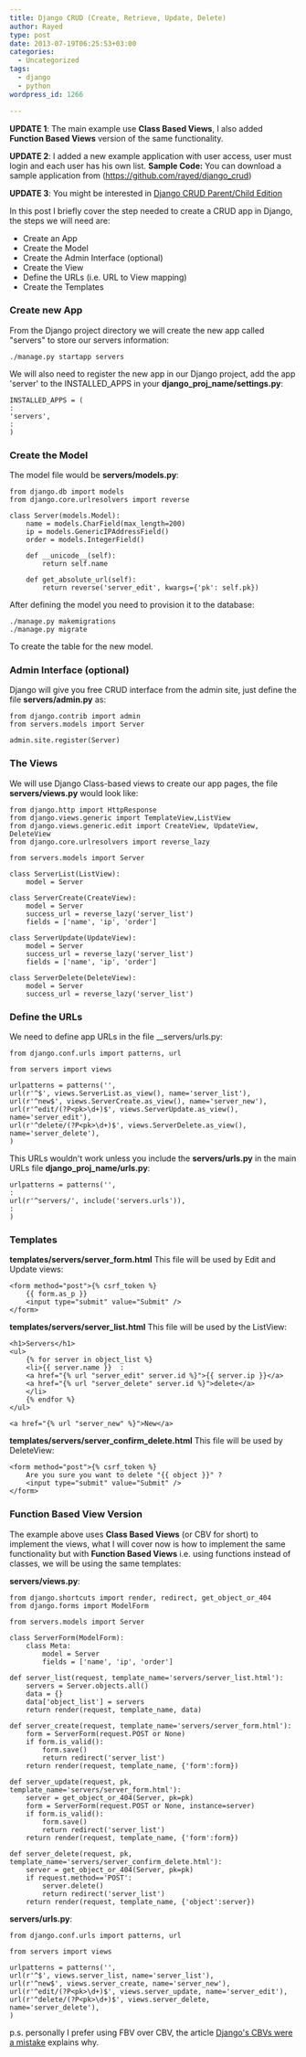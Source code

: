 ```yaml
---
title: Django CRUD (Create, Retrieve, Update, Delete)
author: Rayed
type: post
date: 2013-07-19T06:25:53+03:00
categories:
  - Uncategorized
tags:
  - django
  - python
wordpress_id: 1266

---
```

**UPDATE 1**: The main example use **Class Based Views**, I also added **Function Based Views** version of the same functionality.

**UPDATE 2**: I added a new example application with user access, user must login and each user has his own list.
**Sample Code:** You can download a sample application from (https://github.com/rayed/django_crud)

**UPDATE 3**: You might be interested in [Django CRUD Parent/Child Edition](/posts/2016/01/django-crud-parentchild-edition/)

In this post I briefly cover the step needed to create a CRUD app in Django, the steps we will need are:

<!--more-->

- Create an App
- Create the Model
- Create the Admin Interface (optional)
- Create the View
- Define the URLs (i.e. URL to View mapping)
- Create the Templates






### Create new App

From the Django project directory we will create the new app called "servers" to store our servers information:

    ./manage.py startapp servers

We will also need to register the new app in our Django project, add the app 'server' to the INSTALLED_APPS in your **django_proj_name/settings.py**:

    INSTALLED_APPS = (
    :
    'servers',
    :
    )


### Create the Model

The model file would be **servers/models.py**:

    from django.db import models
    from django.core.urlresolvers import reverse

    class Server(models.Model):
        name = models.CharField(max_length=200)
        ip = models.GenericIPAddressField()
        order = models.IntegerField()

        def __unicode__(self):
            return self.name

        def get_absolute_url(self):
            return reverse('server_edit', kwargs={'pk': self.pk})

After defining the model you need to provision it to the database:

    ./manage.py makemigrations
    ./manage.py migrate

To create the table for the new model.



### Admin Interface (optional)

Django will give you free CRUD interface from the admin site, just define the file **servers/admin.py** as:

    from django.contrib import admin
    from servers.models import Server

    admin.site.register(Server)


### The Views

We will use Django Class-based views to create our app pages, the file **servers/views.py** would look like:

    from django.http import HttpResponse
    from django.views.generic import TemplateView,ListView
    from django.views.generic.edit import CreateView, UpdateView, DeleteView
    from django.core.urlresolvers import reverse_lazy

    from servers.models import Server

    class ServerList(ListView):
        model = Server

    class ServerCreate(CreateView):
        model = Server
        success_url = reverse_lazy('server_list')
        fields = ['name', 'ip', 'order']

    class ServerUpdate(UpdateView):
        model = Server
        success_url = reverse_lazy('server_list')
        fields = ['name', 'ip', 'order']

    class ServerDelete(DeleteView):
        model = Server
        success_url = reverse_lazy('server_list')


### Define the URLs

We need to define app URLs in the file __servers/urls.py:

    from django.conf.urls import patterns, url

    from servers import views

    urlpatterns = patterns('',
    url(r'^$', views.ServerList.as_view(), name='server_list'),
    url(r'^new$', views.ServerCreate.as_view(), name='server_new'),
    url(r'^edit/(?P<pk>\d+)$', views.ServerUpdate.as_view(), name='server_edit'),
    url(r'^delete/(?P<pk>\d+)$', views.ServerDelete.as_view(), name='server_delete'),
    )

This URLs wouldn't work unless you include the **servers/urls.py** in the main URLs file **django_proj_name/urls.py**:

    urlpatterns = patterns('',
    :
    url(r'^servers/', include('servers.urls')),
    :
    )


### Templates

**templates/servers/server_form.html** This file will be used by Edit and Update views:

    <form method="post">{% csrf_token %}
        {{ form.as_p }}
        <input type="submit" value="Submit" />
    </form>

**templates/servers/server_list.html** This file will be used by the ListView:

    <h1>Servers</h1>
    <ul>
        {% for server in object_list %}
        <li>{{ server.name }}  :  
        <a href="{% url "server_edit" server.id %}">{{ server.ip }}</a>
        <a href="{% url "server_delete" server.id %}">delete</a>
        </li>
        {% endfor %}
    </ul>

    <a href="{% url "server_new" %}">New</a>

**templates/servers/server_confirm_delete.html** This file will be used by DeleteView:

    <form method="post">{% csrf_token %}
        Are you sure you want to delete "{{ object }}" ?
        <input type="submit" value="Submit" />
    </form>


### Function Based View Version

The example above uses **Class Based Views** (or CBV for short) to implement the views, what I will cover now is how to implement the same functionality but with **Function Based Views** i.e. using functions instead of classes, we will be using the same templates:

**servers/views.py**:

    from django.shortcuts import render, redirect, get_object_or_404
    from django.forms import ModelForm

    from servers.models import Server

    class ServerForm(ModelForm):
        class Meta:
            model = Server
            fields = ['name', 'ip', 'order']

    def server_list(request, template_name='servers/server_list.html'):
        servers = Server.objects.all()
        data = {}
        data['object_list'] = servers
        return render(request, template_name, data)

    def server_create(request, template_name='servers/server_form.html'):
        form = ServerForm(request.POST or None)
        if form.is_valid():
            form.save()
            return redirect('server_list')
        return render(request, template_name, {'form':form})

    def server_update(request, pk, template_name='servers/server_form.html'):
        server = get_object_or_404(Server, pk=pk)
        form = ServerForm(request.POST or None, instance=server)
        if form.is_valid():
            form.save()
            return redirect('server_list')
        return render(request, template_name, {'form':form})

    def server_delete(request, pk, template_name='servers/server_confirm_delete.html'):
        server = get_object_or_404(Server, pk=pk)    
        if request.method=='POST':
            server.delete()
            return redirect('server_list')
        return render(request, template_name, {'object':server})

**servers/urls.py**:

    from django.conf.urls import patterns, url

    from servers import views

    urlpatterns = patterns('',
    url(r'^$', views.server_list, name='server_list'),
    url(r'^new$', views.server_create, name='server_new'),
    url(r'^edit/(?P<pk>\d+)$', views.server_update, name='server_edit'),
    url(r'^delete/(?P<pk>\d+)$', views.server_delete, name='server_delete'),
    )

p.s. personally I prefer using FBV over CBV, the article <a href="http://lukeplant.me.uk/blog/posts/djangos-cbvs-were-a-mistake/">Django's CBVs were a mistake</a> explains why.

